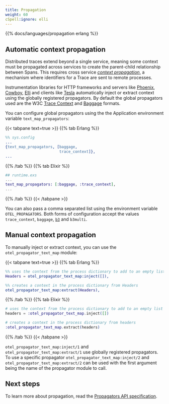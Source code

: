 ```yaml
---
title: Propagation
weight: 60
cSpell:ignore: elli
---
```


{{% docs/languages/propagation erlang %}}

## Automatic context propagation

Distributed traces extend beyond a single service, meaning some context must be
propagated across services to create the parent-child relationship between
Spans. This requires cross service
[_context propagation_](/docs/specs/otel/overview/#context-propagation), a
mechanism where identifiers for a Trace are sent to remote processes.

Instrumentation libraries for HTTP frameworks and servers like
[Phoenix](https://github.com/open-telemetry/opentelemetry-erlang-contrib/tree/main/instrumentation/opentelemetry_phoenix),
[Cowboy](https://github.com/open-telemetry/opentelemetry-erlang-contrib/tree/main/instrumentation/opentelemetry_cowboy),
[Elli](https://github.com/open-telemetry/opentelemetry-erlang-contrib/tree/main/instrumentation/opentelemetry_elli)
and clients like
[Tesla](https://github.com/open-telemetry/opentelemetry-erlang-contrib/tree/main/instrumentation/opentelemetry_tesla)
automatically inject or extract context using the globally registered
propagators. By default the global propagators used are the W3C
[Trace Context](https://w3c.github.io/trace-context/) and
[Baggage](https://www.w3.org/TR/baggage/) formats.

You can configure global propagators using the the Application environment
variable `text_map_propagators`:

{{< tabpane text=true >}} {{% tab Erlang %}}

```erlang
%% sys.config
...
{text_map_propagators, [baggage,
                        trace_context]},
...
```

{{% /tab %}} {{% tab Elixir %}}

```elixir
## runtime.exs
...
text_map_propagators: [:baggage, :trace_context],
...
```

{{% /tab %}} {{< /tabpane >}}

You can also pass a comma separated list using the environment variable
`OTEL_PROPAGATORS`. Both forms of configuration accept the values
`trace_context`, `baggage`, [`b3`](https://github.com/openzipkin/b3-propagation)
and `b3multi`.

## Manual context propagation

To manually inject or extract context, you can use the
`otel_propagator_text_map` module:

{{< tabpane text=true >}} {{% tab Erlang %}}

```erlang
%% uses the context from the process dictionary to add to an empty list of headers
Headers = otel_propagator_text_map:inject([]),

%% creates a context in the process dictionary from Headers
otel_propagator_text_map:extract(Headers),
```

{{% /tab %}} {{% tab Elixir %}}

```elixir
# uses the context from the process dictionary to add to an empty list of headers
headers = :otel_propagator_text_map.inject([])

# creates a context in the process dictionary from headers
:otel_propagator_text_map.extract(headers)
```

{{% /tab %}} {{< /tabpane >}}

`otel_propagator_text_map:inject/1` and `otel_propagator_text_map:extract/1` use
globally registered propagators. To use a specific propagator
`otel_propagator_text_map:inject/2` and `otel_propagator_text_map:extract/2` can
be used with the first argument being the name of the propagator module to call.

## Next steps

To learn more about propagation, read the
[Propagators API specification](/docs/specs/otel/context/api-propagators/).
